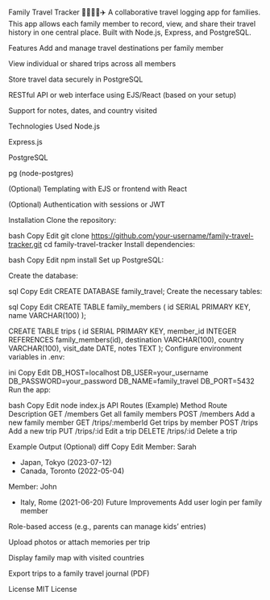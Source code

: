 Family Travel Tracker 👨‍👩‍👧‍👦✈️
A collaborative travel logging app for families. This app allows each family member to record, view, and share their travel history in one central place. Built with Node.js, Express, and PostgreSQL.

Features
Add and manage travel destinations per family member

View individual or shared trips across all members

Store travel data securely in PostgreSQL

RESTful API or web interface using EJS/React (based on your setup)

Support for notes, dates, and country visited

Technologies Used
Node.js

Express.js

PostgreSQL

pg (node-postgres)

(Optional) Templating with EJS or frontend with React

(Optional) Authentication with sessions or JWT

Installation
Clone the repository:

bash
Copy
Edit
git clone https://github.com/your-username/family-travel-tracker.git
cd family-travel-tracker
Install dependencies:

bash
Copy
Edit
npm install
Set up PostgreSQL:

Create the database:

sql
Copy
Edit
CREATE DATABASE family_travel;
Create the necessary tables:

sql
Copy
Edit
CREATE TABLE family_members (
  id SERIAL PRIMARY KEY,
  name VARCHAR(100)
);

CREATE TABLE trips (
  id SERIAL PRIMARY KEY,
  member_id INTEGER REFERENCES family_members(id),
  destination VARCHAR(100),
  country VARCHAR(100),
  visit_date DATE,
  notes TEXT
);
Configure environment variables in .env:

ini
Copy
Edit
DB_HOST=localhost
DB_USER=your_username
DB_PASSWORD=your_password
DB_NAME=family_travel
DB_PORT=5432
Run the app:

bash
Copy
Edit
node index.js
API Routes (Example)
Method	Route	Description
GET	/members	Get all family members
POST	/members	Add a new family member
GET	/trips/:memberId	Get trips by member
POST	/trips	Add a new trip
PUT	/trips/:id	Edit a trip
DELETE	/trips/:id	Delete a trip

Example Output (Optional)
diff
Copy
Edit
Member: Sarah
- Japan, Tokyo (2023-07-12)
- Canada, Toronto (2022-05-04)

Member: John
- Italy, Rome (2021-06-20)
Future Improvements
Add user login per family member

Role-based access (e.g., parents can manage kids’ entries)

Upload photos or attach memories per trip

Display family map with visited countries

Export trips to a family travel journal (PDF)

License
MIT License

